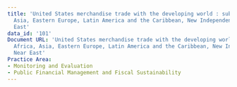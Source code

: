 ```yaml
---
title: 'United States merchandise trade with the developing world : sub-Saharan Africa,
  Asia, Eastern Europe, Latin America and the Caribbean, New Independent States, Near
  East'
data_id: '101'
Document URL: 'United States merchandise trade with the developing world : sub-Saharan
  Africa, Asia, Eastern Europe, Latin America and the Caribbean, New Independent States,
  Near East'
Practice Area:
- Monitoring and Evaluation
- Public Financial Management and Fiscal Sustainability
---
```


